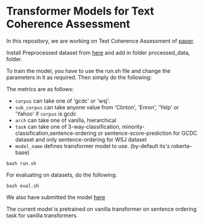 # Transformer Models for Text Coherence Assessment

In this repository, we are working on Text Coherence Assessment of [paper](https://arxiv.org/abs/2109.02176).

Install Preprocessed dataset from [here](https://iiitaphyd-my.sharepoint.com/:u:/g/personal/devesh_marwah_research_iiit_ac_in/EUx8whb7hHtIhxA_n1CXMXoBk-dDc9TyehyEIc_x5ncMMw?e=OjT59q) and add in folder processed_data, folder.

To train the model, you have to use the run.sh file and change the parameters in it as required. Then simply do the following:

The metrics are as follows:

- `corpus` can take one of 'gcdc' or 'wsj'.
- `sub_corpus` can take anyone value from  'Clinton', 'Enron', 'Yelp' or 'Yahoo' if `corpus` is gcdc
- `arch` can take one of vanilla, hierarchical
- `task` can take one of 3-way-classification, minority-classification,sentence-ordering or sentence-score-prediction for GCDC dataset and only sentence-ordering for WSJ dataset
- `model_name` defines transformer model to use. (by-default its's roberta-base)

```
bash run.sh
```

For evaluating on datasets, do the following:

```
bash eval.sh
```

We also have submitted the model [here](https://iiitaphyd-my.sharepoint.com/:f:/g/personal/devesh_marwah_research_iiit_ac_in/EojD7orR1MVCkRrnJyuW6qMBhlWvWWeWaDz6bIop9_5VSA?e=UZmOAc) 

The current model is pretrained on vanilla transformer on sentence ordering task for vanilla transformers.